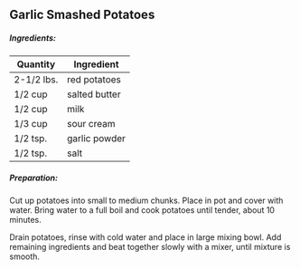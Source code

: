 ## Garlic Smashed Potatoes

##### Ingredients:

Quantity        |    Ingredient
--------------- | -------------------------------------
2-1/2 lbs.      | red potatoes
1/2 cup         | salted butter
1/2 cup         | milk
1/3 cup         | sour cream
1/2 tsp.        | garlic powder
1/2 tsp.        | salt

##### Preparation:
Cut up potatoes into small to medium chunks. Place in pot and cover with water.  Bring
water to a full boil and cook potatoes until tender, about 10 minutes.

Drain potatoes, rinse with cold water and place in large mixing bowl.  Add remaining ingredients
and beat together slowly with a mixer, until mixture is smooth.
